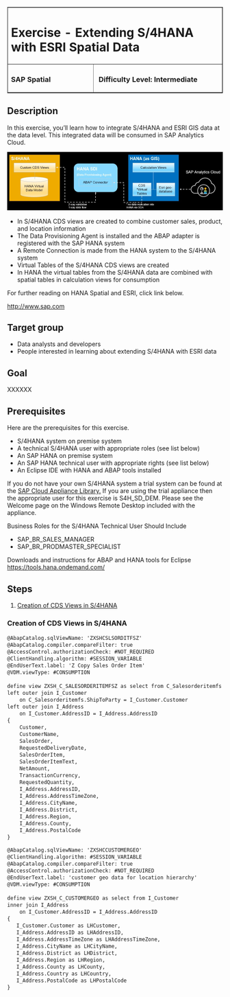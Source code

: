 <table width=100% border=>
<tr><td colspan=2><h1>Exercise - Extending S/4HANA with ESRI Spatial Data</h1></td></tr>
<tr><td width=40%><h3>SAP Spatial</h3></td><td width=60%><h3>&nbsp;Difficulty Level: Intermediate</h3></td></tr>
</table>


## Description
In this exercise, you’ll learn how to integrate S/4HANA and ESRI GIS data at the data level. This integrated data will be consumed in SAP Analytics Cloud.

<img src="images/s4HpEsriDemoArch02.jpg">    

* In S/4HANA CDS views are created to combine customer sales, product, and location information
* The Data Provisioning Agent is installed and the ABAP adapter is registered with the SAP HANA system
* A Remote Connection is made from the HANA system to the S/4HANA system
* Virtual Tables of the S/4HANA CDS views are created
* In HANA the virtual tables from the S/4HANA data are combined with spatial tables in calculation views for consumption

For further reading on HANA Spatial and ESRI, click link below.

<http://www.sap.com>

## Target group

* Data analysts and developers
* People interested in learning about extending S/4HANA with ESRI data  


## Goal

XXXXXX


## Prerequisites
  
Here are the prerequisites for this exercise.

* S/4HANA system on premise system
* A technical S/4HANA user with appropriate roles (see list below)
* An SAP HANA on premise system
* An SAP HANA technical user with appropriate rights (see list below)
* An Eclipse IDE with HANA and ABAP tools installed

If you do not have your own S/4HANA system a trial system can be found at the [SAP Cloud Appliance Library.](https://cal.sap.com/console/tenant_5XPSH094G71U#/solutions/4dd49282-86ec-4e78-8b40-ef0c237012fa) If you are using the trial appliance then the appropriate user for this exercise is S4H_SD_DEM. Please see the Welcome page on the Windows Remote Desktop included with the appliance. 

Business Roles for the S/4HANA Technical User Should Include
* SAP_BR_SALES_MANAGER
* SAP_BR_PRODMASTER_SPECIALIST

Downloads and instructions for ABAP and HANA tools for Eclipse
	https://tools.hana.ondemand.com/

## Steps

1. [Creation of CDS Views in S/4HANA](#cdsview1)


### <a name="cdsview1"></a> Creation of CDS Views in S/4HANA
	
```
@AbapCatalog.sqlViewName: 'ZXSHCSLSORDITFSZ'
@AbapCatalog.compiler.compareFilter: true
@AccessControl.authorizationCheck: #NOT_REQUIRED
@ClientHandling.algorithm: #SESSION_VARIABLE
@EndUserText.label: 'Z Copy Sales Order Item'
@VDM.viewType: #CONSUMPTION

define view ZXSH_C_SALESORDERITEMFSZ as select from C_Salesorderitemfs
left outer join I_Customer
    on C_Salesorderitemfs.ShipToParty = I_Customer.Customer
left outer join I_Address
    on I_Customer.AddressID = I_Address.AddressID
{
    Customer,
    CustomerName,
    SalesOrder,
    RequestedDeliveryDate,
    SalesOrderItem,
    SalesOrderItemText,
    NetAmount,
    TransactionCurrency,
    RequestedQuantity,
    I_Address.AddressID,
    I_Address.AddressTimeZone,
    I_Address.CityName,
    I_Address.District,
    I_Address.Region,
    I_Address.County,
    I_Address.PostalCode
}
```

```
@AbapCatalog.sqlViewName: 'ZXSHCCUSTOMERGEO'
@ClientHandling.algorithm: #SESSION_VARIABLE
@AbapCatalog.compiler.compareFilter: true
@AccessControl.authorizationCheck: #NOT_REQUIRED
@EndUserText.label: 'customer geo data for location hierarchy'
@VDM.viewType: #CONSUMPTION

define view ZXSH_C_CUSTOMERGEO as select from I_Customer 
inner join I_Address
    on I_Customer.AddressID = I_Address.AddressID
{
   I_Customer.Customer as LHCustomer,
   I_Address.AddressID as LHAddressID, 
   I_Address.AddressTimeZone as LHAddressTimeZone, 
   I_Address.CityName as LHCityName,
   I_Address.District as LHDistrict,
   I_Address.Region as LHRegion,
   I_Address.County as LHCounty,
   I_Address.Country as LHCountry,
   I_Address.PostalCode as LHPostalCode
}
```

	
	

